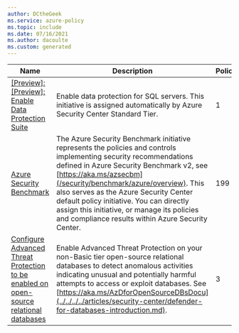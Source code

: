 ```yaml
---
author: DCtheGeek
ms.service: azure-policy
ms.topic: include
ms.date: 07/16/2021
ms.author: dacoulte
ms.custom: generated
---
```


|Name |Description |Policies |Version |
|---|---|---|---|
|[\[Preview\]: \[Preview\]: Enable Data Protection Suite](https://github.com/Azure/azure-policy/blob/master/built-in-policies/policySetDefinitions/Security%20Center/ASC_DataProtection.json) |Enable data protection for SQL servers. This initiative is assigned automatically by Azure Security Center Standard Tier. |1 |1.0.0-preview |
|[Azure Security Benchmark](https://github.com/Azure/azure-policy/blob/master/built-in-policies/policySetDefinitions/Security%20Center/AzureSecurityCenter.json) |The Azure Security Benchmark initiative represents the policies and controls implementing security recommendations defined in Azure Security Benchmark v2, see [https://aka.ms/azsecbm](/security/benchmark/azure/overview). This also serves as the Azure Security Center default policy initiative. You can directly assign this initiative, or manage its policies and compliance results within Azure Security Center. |199 |29.1.1 |
|[Configure Advanced Threat Protection to be enabled on open-source relational databases](https://github.com/Azure/azure-policy/blob/master/built-in-policies/policySetDefinitions/Security%20Center/ASC_AtpForOssDatabases.json) |Enable Advanced Threat Protection on your non-Basic tier open-source relational databases to detect anomalous activities indicating unusual and potentially harmful attempts to access or exploit databases. See [https://aka.ms/AzDforOpenSourceDBsDocu](../../../../articles/security-center/defender-for-databases-introduction.md). |3 |1.0.0 |